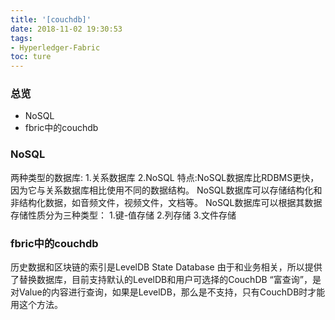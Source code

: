 ```yaml
---
title: '[couchdb]'
date: 2018-11-02 19:30:53
tags:
- Hyperledger-Fabric
toc: ture
---
```


### 总览
* NoSQL
* fbric中的couchdb


<!--more-->

### NoSQL

两种类型的数据库:
	1.关系数据库
	2.NoSQL
特点:NoSQL数据库比RDBMS更快，因为它与关系数据库相比使用不同的数据结构。 NoSQL数据库可以存储结构化和非结构化数据，如音频文件，视频文件，文档等。
NoSQL数据库可以根据其数据存储性质分为三种类型：
	1.键-值存储
	2.列存储
	3.文件存储

### fbric中的couchdb

历史数据和区块链的索引是LevelDB
State Database 由于和业务相关，所以提供了替换数据库，目前支持默认的LevelDB和用户可选择的CouchDB
“富查询”，是对Value的内容进行查询，如果是LevelDB，那么是不支持，只有CouchDB时才能用这个方法。

